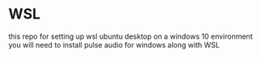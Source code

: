 # WSL

this repo for setting up wsl ubuntu desktop  on a windows 10 environment
you will need to install pulse audio for windows along with WSL
